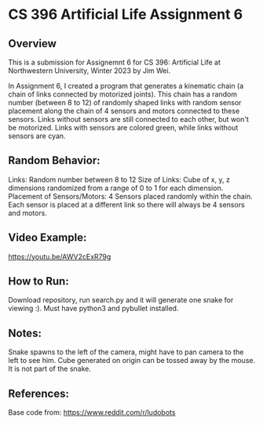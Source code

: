 # CS 396 Artificial Life Assignment 6

## Overview

This is a submission for Assignemnt 6 for CS 396: Artificial Life at Northwestern University, Winter 2023 by Jim Wei.

In Assignment 6, I created a program that generates a kinematic chain (a chain of links connected by motorized joints).
This chain has a random number (between 8 to 12) of randomly shaped links with random sensor placement along the chain
of 4 sensors and motors connected to these sensors. Links without sensors are still connected to each other, but won't
be motorized. Links with sensors are colored green, while links without sensors are cyan.

## Random Behavior:

Links: Random number between 8 to 12
Size of Links: Cube of x, y, z dimensions randomized from a range of 0 to 1 for each dimension.
Placement of Sensors/Motors: 4 Sensors placed randomly within the chain. Each sensor is placed at a different link so there will always be 4 sensors and motors.

## Video Example:

https://youtu.be/AWV2cExR79g 

## How to Run:

Download repository, run search.py and it will generate one snake for viewing :). Must have python3 and pybullet installed.

## Notes:

Snake spawns to the left of the camera, might have to pan camera to the left to see him. Cube generated on origin can be tossed away by the mouse. It is not part of the snake.

## References:
Base code from: https://www.reddit.com/r/ludobots


